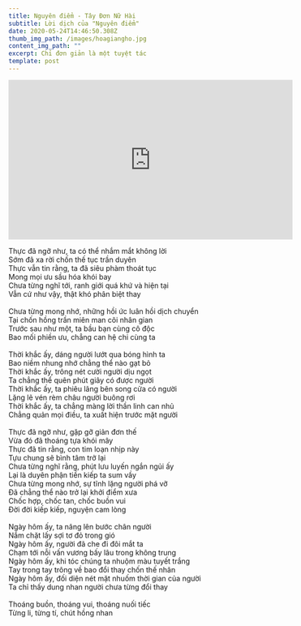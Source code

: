 ```yaml
---
title: Nguyên điểm - Tây Đơn Nữ Hài
subtitle: Lời dịch của "Nguyên điểm"
date: 2020-05-24T14:46:50.308Z
thumb_img_path: /images/hoagiangho.jpg
content_img_path: ""
excerpt: Chỉ đơn giản là một tuyệt tác
template: post
---
```

<iframe width="560" height="315" src="https://www.youtube.com/embed/t_YUVA1-dmI" frameborder="0" allow="accelerometer; autoplay; encrypted-media; gyroscope; picture-in-picture" allowfullscreen></iframe>

<!--StartFragment-->

Thực đã ngỡ như, ta có thể nhắm mắt không lời\
Sớm đã xa rời chốn thế tục trần duyên\
Thực vẫn tin rằng, ta đã siêu phàm thoát tục\
Mong mọi ưu sầu hóa khói bay\
Chưa từng nghĩ tới, ranh giới quá khứ và hiện tại\
Vẫn cứ như vậy, thật khó phân biệt thay\
\
Chưa từng mong nhớ, những hồi ức luân hồi dịch chuyển\
Tại chốn hồng trần miên man cõi nhân gian\
Trước sau như một, ta bầu bạn cùng cô độc\
Bao mối phiền ưu, chẳng can hệ chi cùng ta\
\
Thời khắc ấy, dáng người lướt qua bóng hình ta\
Bao niềm nhung nhớ chẳng thể nào gạt bỏ\
Thời khắc ấy, trông nét cười người dịu ngọt\
Ta chẳng thể quên phút giây có được người\
Thời khắc ấy, ta phiêu lãng bên song cửa có người\
Lặng lẽ vén rèm châu người buông rơi\
Thời khắc ấy, ta chẳng màng lời thần linh can nhủ\
Chẳng quản mọi điều, ta xuất hiện trước mặt người\
\
Thực đã ngỡ như, gặp gỡ giản đơn thế\
Vừa đó đã thoáng tựa khói mây\
Thực đã tin rằng, con tim loạn nhịp này\
Tựu chung sẽ bình tâm trở lại\
Chưa từng nghĩ rằng, phút lưu luyến ngắn ngủi ấy\
Lại là duyên phận tiền kiếp ta sum vầy\
Chưa từng mong nhớ, sự tĩnh lặng người phá vỡ\
Đã chẳng thể nào trở lại khởi điểm xưa\
Chốc hợp, chốc tan, chốc buồn vui\
Đời đời kiếp kiếp, nguyện cam lòng\
\
Ngày hôm ấy, ta nâng lên bước chân người\
Nắm chặt lấy sợi tơ đỏ trong gió\
Ngày hôm ấy, người đã che đi đôi mắt ta\
Chạm tới nỗi vấn vương bấy lâu trong không trung\
Ngày hôm ấy, khi tóc chúng ta nhuộm màu tuyết trắng\
Tay trong tay trông về bao đổi thay chốn thế nhân\
Ngày hôm ấy, đối diện nét mặt nhuốm thời gian của người\
Ta chỉ thấy dung nhan người chưa từng đổi thay\
\
Thoáng buồn, thoáng vui, thoáng nuối tiếc\
Từng li, từng tí, chút hồng nhan

<!--EndFragment-->
